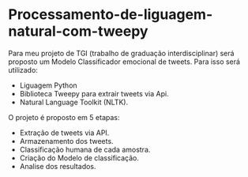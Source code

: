 # Processamento-de-liguagem-natural-com-tweepy
Para meu projeto de TGI (trabalho de graduação interdisciplinar) será proposto um Modelo Classificador emocional de tweets. Para isso será utilizado:
- Liguagem Python
- Biblioteca Tweepy para extrair tweets via Api.
- Natural Language Toolkit (NLTK).

O projeto é proposto em 5 etapas:

- Extração de tweets via API.
- Armazenamento dos tweets.
- Classificação humana de cada amostra.
- Criação do Modelo de classificação.
- Analise dos resultados.
